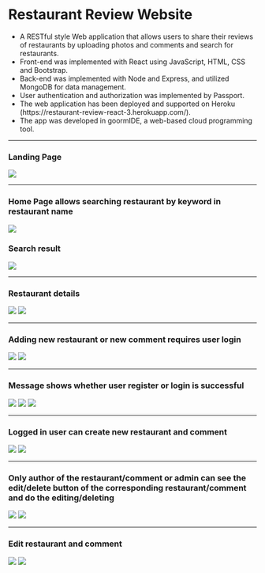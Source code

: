 # Restaurant Review Website

<ul>
  <li> A RESTful style Web application that allows users to share their reviews of restaurants by uploading photos and comments and search for restaurants. </li>
  <li> Front-end was implemented with React using JavaScript, HTML, CSS and Bootstrap. </li>
  <li> Back-end was implemented with Node and Express, and utilized MongoDB for data management. </li>
  <li> User authentication and authorization was implemented by Passport. </li>
  <li> The web application has been deployed and supported on Heroku (https://restaurant-review-react-3.herokuapp.com/). </li>
  <li> The app was developed in goormIDE, a web-based cloud programming tool. </li>
</ul>

<hr>
<h3>Landing Page </h3>
<img src="./Images/landing.png">



<hr>
<h3> Home Page allows searching restaurant by keyword in restaurant name </h3>
<img src="./Images/restaurants.png">
<h3> Search result </h3>
<img src="./Images/search.png">


<hr>
<h3> Restaurant details </h3>
<img src="./Images/showRestaurant1.png">
<img src="./Images/showRestaurant2.png">


<hr>
<h3> Adding new restaurant or new comment requires user login </h3>
<img src="./Images/loginRequest1.png">
<img src="./Images/longinRequest2.png">

<hr>
<h3> Message shows whether user register or login is successful </h3>
<img src="./Images/invalidRegister.png">
<img src="./Images/successRegister.png">
<img src="./Images/invalidLogin.png">


<hr>
<h3> Logged in user can create new restaurant and comment </h3>
<img src="./Images/createRestaurant.png">
<img src="./Images/createComment.png">

<hr>
<h3> Only author of the restaurant/comment or admin can see the edit/delete button of the corresponding restaurant/comment and do the editing/deleting </h3> 
<img src="./Images/author.png">
<img src="./Images/admin.png">

<hr>
<h3> Edit restaurant and comment </h3>
<img src="./Images/editRestaurant.png">
<img src="./Images/editComment.png">






